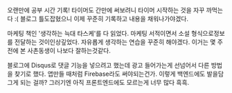 
오랜만에 공부 시간 기록! 타이머도 간만에 써보려니 타이머 시작하는 것을 자꾸 까먹는다 :( 블로그 틀도잡혔으니 이제 꾸준히 기록하고 내용을 채워나가야겠다.

마케팅 책인 '생각하는 늑대 타스케'를 다 읽었다. 마케팅 서적이면서 소설 형식으로정보를 전달하는 것이인상깊었다. 자유롭게 생각하는 연습을 꾸준히 해야겠다. 이거는 몇 주전에 본 사촌동생이 나보다 잘하는것같다.

블로그에 Disqus로 댓글 기능을 넣으려고 했는데 광고 들어가는게 선넘어서 다른 방법을 찾기로 했다. 앱만들 때처럼 Firebase라도 써야되는건가. 이렇게 백엔드에도 발을담그게 되는 걸까? 그러기엔 아직 프론트엔드에도 모르는게 너무 많다 흑흑.
